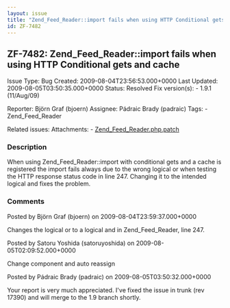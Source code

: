 ```yaml
---
layout: issue
title: "Zend_Feed_Reader::import fails when using HTTP Conditional gets and cache"
id: ZF-7482
---
```


ZF-7482: Zend\_Feed\_Reader::import fails when using HTTP Conditional gets and cache
------------------------------------------------------------------------------------

 Issue Type: Bug Created: 2009-08-04T23:56:53.000+0000 Last Updated: 2009-08-05T03:50:35.000+0000 Status: Resolved Fix version(s): - 1.9.1 (11/Aug/09)
 
 Reporter:  Björn Graf (bjoern)  Assignee:  Pádraic Brady (padraic)  Tags: - Zend\_Feed\_Reader
 
 Related issues: 
 Attachments: - [Zend\_Feed\_Reader.php.patch](/issues/secure/attachment/12126/Zend_Feed_Reader.php.patch)
 
### Description

When using Zend\_Feed\_Reader::import with conditional gets and a cache is registered the import fails always due to the wrong logical or when testing the HTTP response status code in line 247. Changing it to the intended logical and fixes the problem.

 

 

### Comments

Posted by Björn Graf (bjoern) on 2009-08-04T23:59:37.000+0000

Changes the logical or to a logical and in Zend\_Feed\_Reader, line 247.

 

 

Posted by Satoru Yoshida (satoruyoshida) on 2009-08-05T02:09:52.000+0000

Change component and auto reassign

 

 

Posted by Pádraic Brady (padraic) on 2009-08-05T03:50:32.000+0000

Your report is very much appreciated. I've fixed the issue in trunk (rev 17390) and will merge to the 1.9 branch shortly.

 

 